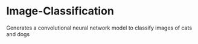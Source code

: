# Image-Classification
Generates a convolutional neural network model to classify images of cats and dogs 
